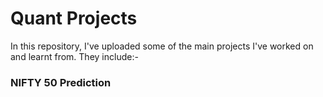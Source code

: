 # Quant Projects
In this repository, I've uploaded some of the main projects I've worked on and learnt from. They include:- <br>
### NIFTY 50 Prediction

